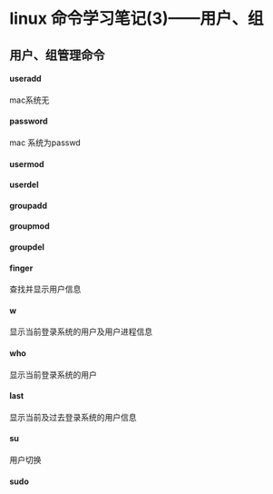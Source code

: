 # linux 命令学习笔记(3)——用户、组

## 用户、组管理命令

#### useradd

mac系统无

#### password

mac 系统为passwd

#### usermod

#### userdel 

#### groupadd

#### groupmod

#### groupdel

#### finger

查找并显示用户信息

#### w

显示当前登录系统的用户及用户进程信息

#### who

显示当前登录系统的用户

#### last

显示当前及过去登录系统的用户信息

#### su

用户切换

#### sudo 



